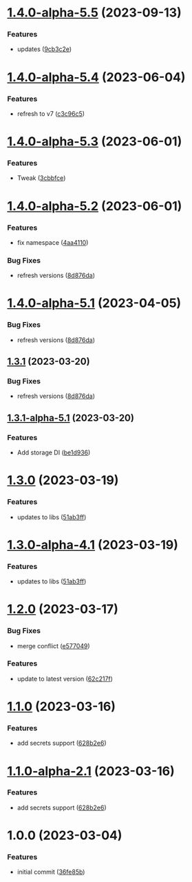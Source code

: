 # [1.4.0-alpha-5.5](https://github.com/devperimental/component-api-extensions/compare/v1.4.0-alpha-5.4...v1.4.0-alpha-5.5) (2023-09-13)


### Features

* updates ([9cb3c2e](https://github.com/devperimental/component-api-extensions/commit/9cb3c2e91d4abbedb866897b1860d5f30ee8257b))

# [1.4.0-alpha-5.4](https://github.com/devperimental/component-api-extensions/compare/v1.4.0-alpha-5.3...v1.4.0-alpha-5.4) (2023-06-04)


### Features

* refresh to v7 ([c3c96c5](https://github.com/devperimental/component-api-extensions/commit/c3c96c564e4bbad8600fdeae1c56ef68a80c6896))

# [1.4.0-alpha-5.3](https://github.com/devperimental/component-api-extensions/compare/v1.4.0-alpha-5.2...v1.4.0-alpha-5.3) (2023-06-01)


### Features

* Tweak ([3cbbfce](https://github.com/devperimental/component-api-extensions/commit/3cbbfcef3d6adcdd8bc9ece223a39d7e32a984ca))

# [1.4.0-alpha-5.2](https://github.com/devperimental/component-api-extensions/compare/v1.4.0-alpha-5.1...v1.4.0-alpha-5.2) (2023-06-01)


### Features

* fix namespace ([4aa4110](https://github.com/devperimental/component-api-extensions/commit/4aa4110f091a822ffa292f244666475828b2863a))

### Bug Fixes

- refresh versions ([8d876da](https://github.com/devperimental/component-api-extensions/commit/8d876daa0efeda46ca0e87bf4c1c19bb0b917a27))

# [1.4.0-alpha-5.1](https://github.com/devperimental/component-api-extensions/compare/v1.3.0...v1.4.0-alpha-5.1) (2023-04-05)

### Bug Fixes

- refresh versions ([8d876da](https://github.com/devperimental/component-api-extensions/commit/8d876daa0efeda46ca0e87bf4c1c19bb0b917a27))

## [1.3.1](https://github.com/devperimental/component-api-extensions/compare/v1.3.0...v1.3.1) (2023-03-20)

### Bug Fixes

- refresh versions ([8d876da](https://github.com/devperimental/component-api-extensions/commit/8d876daa0efeda46ca0e87bf4c1c19bb0b917a27))

## [1.3.1-alpha-5.1](https://github.com/devperimental/component-api-extensions/compare/v1.3.0...v1.3.1-alpha-5.1) (2023-03-20)

### Features

- Add storage DI ([be1d936](https://github.com/devperimental/component-api-extensions/commit/be1d9367caa6c433be3adcc118bd1a4e899576ed))

# [1.3.0](https://github.com/devperimental/component-api-extensions/compare/v1.2.0...v1.3.0) (2023-03-19)

### Features

- updates to libs ([51ab3ff](https://github.com/devperimental/component-api-extensions/commit/51ab3ffc2de8a611019e46abb89bd2860208f7ea))

# [1.3.0-alpha-4.1](https://github.com/devperimental/component-api-extensions/compare/v1.2.0...v1.3.0-alpha-4.1) (2023-03-19)

### Features

- updates to libs ([51ab3ff](https://github.com/devperimental/component-api-extensions/commit/51ab3ffc2de8a611019e46abb89bd2860208f7ea))

# [1.2.0](https://github.com/devperimental/component-api-extensions/compare/v1.1.0...v1.2.0) (2023-03-17)

### Bug Fixes

- merge conflict ([e577049](https://github.com/devperimental/component-api-extensions/commit/e57704967fc48d6d93cbd8e11290ca951d47e100))

### Features

- update to latest version ([62c217f](https://github.com/devperimental/component-api-extensions/commit/62c217fbe357536f23e4e7dd7e38d9c22506d601))

# [1.1.0](https://github.com/devperimental/component-api-extensions/compare/v1.0.0...v1.1.0) (2023-03-16)

### Features

- add secrets support ([628b2e6](https://github.com/devperimental/component-api-extensions/commit/628b2e63d58b139606ae440e8232b4f91f2304bb))

# [1.1.0-alpha-2.1](https://github.com/devperimental/component-api-extensions/compare/v1.0.0...v1.1.0-alpha-2.1) (2023-03-16)

### Features

- add secrets support ([628b2e6](https://github.com/devperimental/component-api-extensions/commit/628b2e63d58b139606ae440e8232b4f91f2304bb))

# 1.0.0 (2023-03-04)

### Features

- initial commit ([36fe85b](https://github.com/devperimental/component-api-extensions/commit/36fe85bd4b0a6cc17fb49e7906a0cf25be7deb1c))
